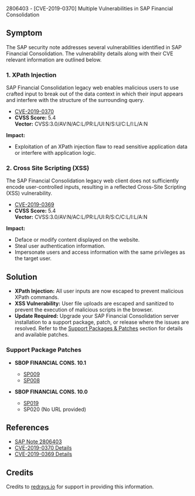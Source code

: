 2806403 - [CVE-2019-0370] Multiple Vulnerabilities in SAP Financial Consolidation

## Symptom

The SAP security note addresses several vulnerabilities identified in SAP Financial Consolidation. The vulnerability details along with their CVE relevant information are outlined below.

### 1. XPath Injection

SAP Financial Consolidation legacy web enables malicious users to use crafted input to break out of the data context in which their input appears and interfere with the structure of the surrounding query.

- [CVE-2019-0370](https://cve.mitre.org/cgi-bin/cvename.cgi?name=CVE-2019-0370)
- **CVSS Score:** 5.4  
  **Vector:** CVSS:3.0/AV:N/AC:L/PR:L/UI:N/S:U/C:L/I:L/A:N

**Impact:**
- Exploitation of an XPath injection flaw to read sensitive application data or interfere with application logic.

### 2. Cross Site Scripting (XSS)

The SAP Financial Consolidation legacy web client does not sufficiently encode user-controlled inputs, resulting in a reflected Cross-Site Scripting (XSS) vulnerability.

- [CVE-2019-0369](https://cve.mitre.org/cgi-bin/cvename.cgi?name=CVE-2019-0369)
- **CVSS Score:** 5.4  
  **Vector:** CVSS:3.0/AV:N/AC:L/PR:L/UI:R/S:C/C:L/I:L/A:N

**Impact:**
- Deface or modify content displayed on the website.
- Steal user authentication information.
- Impersonate users and access information with the same privileges as the target user.

## Solution

- **XPath Injection:** All user inputs are now escaped to prevent malicious XPath commands.
- **XSS Vulnerability:** User file uploads are escaped and sanitized to prevent the execution of malicious scripts in the browser.
- **Update Required:** Upgrade your SAP Financial Consolidation server installation to a support package, patch, or release where the issues are resolved. Refer to the [Support Packages & Patches](https://me.sap.com/servicessupport/knowledge) section for details and available patches.

### Support Package Patches

- **SBOP FINANCIAL CONS. 10.1**
  - [SP009](https://userapps.support.sap.com/sap/support/swdc/notes?cvnr=73555000100200000713&support_package=SP009&patch_level=000000)
  - [SP008](https://userapps.support.sap.com/sap/support/swdc/notes?cvnr=73555000100200000713&support_package=SP008&patch_level=000002)
  
- **SBOP FINANCIAL CONS. 10.0**
  - [SP019](https://userapps.support.sap.com/sap/support/swdc/notes?cvnr=01200314690200012578&support_package=SP019&patch_level=000010)
  - SP020 (No URL provided)

## References

- [SAP Note 2806403](https://me.sap.com/notes/2806403)
- [CVE-2019-0370 Details](https://cve.mitre.org/cgi-bin/cvename.cgi?name=CVE-2019-0370)
- [CVE-2019-0369 Details](https://cve.mitre.org/cgi-bin/cvename.cgi?name=CVE-2019-0369)

## Credits

Credits to [redrays.io](https://redrays.io) for support in providing this information.